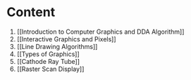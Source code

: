 # Content 
1. [[Introduction to Computer Graphics and DDA Algorithm]]
2. [[Interactive Graphics and Pixels]]
3. [[Line Drawing Algorithms]] 
4. [[Types of Graphics]]
5. [[Cathode Ray Tube]]
6. [[Raster Scan Display]]